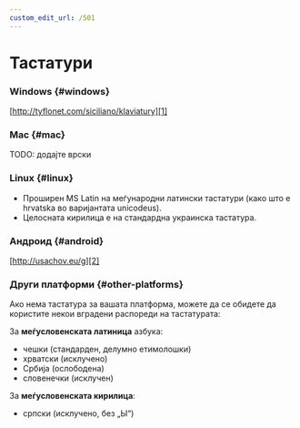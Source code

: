 ```yaml
---
custom_edit_url: /501
---
```


# Тастатури

### Windows \{#windows}

[http://tyflonet.com/siciliano/klaviatury][1]

### Mac \{#mac}

TODO: додајте врски

### Linux \{#linux}

- Проширен MS Latin на меѓународни латински тастатури (како што е hrvatska во варијантата unicodeus).
- Целосната кирилица е на стандардна украинска тастатура.

### Андроид \{#android}

[http://usachov.eu/g][2]

### Други платформи \{#other-platforms}

Ако нема тастатура за вашата платформа, можете да се обидете да користите некои вградени распореди на тастатурата:

За **меѓусловенската латиница** азбука:

- чешки (стандарден, делумно етимолошки)
- хрватски (исклучено)
- Србија (ослободена)
- словенечки (исклучен)

За **меѓусловенската кирилица**:

- српски (исклучено, без „Ы“)

[1]: http://tyflonet.com/siciliano/klaviatury

[2]: http://usachov.eu/g

